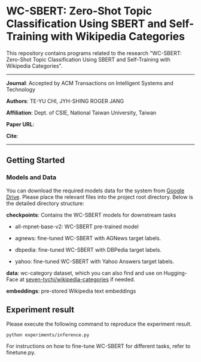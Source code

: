 # WC-SBERT: Zero-Shot Topic Classification Using SBERT and Self-Training with Wikipedia Categories

This repository contains programs related to the research "WC-SBERT: Zero-Shot Topic Classification Using SBERT and Self-Training with Wikipedia Categories".

---

**Journal**: Accepted by ACM Transactions on Intelligent Systems and Technology

**Authors**: TE-YU CHI, JYH-SHING ROGER JANG

**Affiliation**: Dept. of CSIE, National Taiwan University, Taiwan

**Paper URL**:

**Cite**:

---





## Getting Started

### Models and Data

You can download the required models data for the system from [Google Drive](https://drive.google.com/file/d/1TL4tHie9PJupK3NYBAJ271SEm7ywdqEH/view?usp=drive_link). Please place the relevant files into the project root directory. Below is the detailed directory structure:

**checkpoints**: Contains the WC-SBERT models for downstream tasks

* all-mpnet-base-v2: WC-SBERT pre-trained model

* agnews: fine-tuned WC-SBERT with AGNews target labels.

* dbpedia: fine-tuned WC-SBERT with DBPedia target labels.

* yahoo: fine-tuned WC-SBERT with Yahoo Answers target labels.

**data**: wc-category dataset, which you can also find and use on Hugging-Face at [seven-tychi/wikipedia-categories](https://huggingface.co/datasets/seven-tychi/wikipedia-categories) if needed.

**embeddings**: pre-stored Wikipedia text embeddings

## Experiment result

Please execute the following command to reproduce the experiment result.

```
python experiments/inference.py
```

For instructions on how to fine-tune WC-SBERT for different tasks, refer to finetune.py.